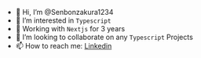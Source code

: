 * 👋 Hi, I’m @Senbonzakura1234
* 👀 I’m interested in `Typescript`
* 🌱 Working with `Nextjs` for 3 years
* 💞️ I’m looking to collaborate on any `Typescript` Projects
* 📫 How to reach me: [Linkedin](https://www.linkedin.com/in/anh-dung-pham-9ab7761b2/)